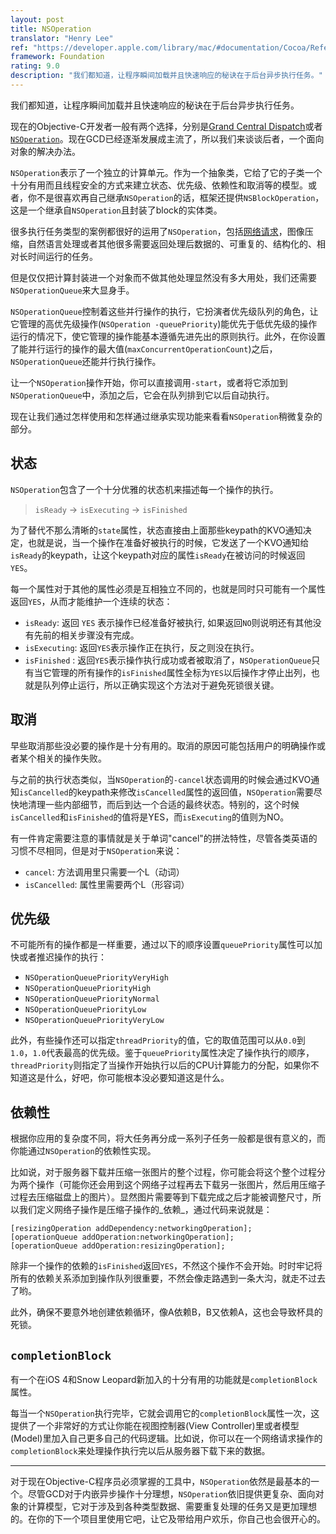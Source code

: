 ```yaml
---
layout: post
title: NSOperation
translator: "Henry Lee"
ref: "https://developer.apple.com/library/mac/#documentation/Cocoa/Reference/NSOperation_class/Reference/Reference.html"
framework: Foundation
rating: 9.0
description: "我们都知道，让程序瞬间加载并且快速响应的秘诀在于后台异步执行任务。"
---
```


我们都知道，让程序瞬间加载并且快速响应的秘诀在于后台异步执行任务。

现在的Objective-C开发者一般有两个选择，分别是[Grand Central Dispatch](http://en.wikipedia.org/wiki/Grand_Central_Dispatch)或者[`NSOperation`](https://developer.apple.com/library/mac/#documentation/Cocoa/Reference/NSOperation_class/Reference/Reference.html)。现在GCD已经逐渐发展成主流了，所以我们来谈谈后者，一个面向对象的解决办法。

`NSOperation`表示了一个独立的计算单元。作为一个抽象类，它给了它的子类一个十分有用而且线程安全的方式来建立状态、优先级、依赖性和取消等的模型。或者，你不是很喜欢再自己继承`NSOperation`的话，框架还提供`NSBlockOperation`，这是一个继承自`NSOperation`且封装了block的实体类。

很多执行任务类型的案例都很好的运用了`NSOperation`，包括[网络请求](https://github.com/AFNetworking/AFNetworking/blob/master/AFNetworking/AFURLConnectionOperation.h)，图像压缩，自然语言处理或者其他很多需要返回处理后数据的、可重复的、结构化的、相对长时间运行的任务。

但是仅仅把计算封装进一个对象而不做其他处理显然没有多大用处，我们还需要`NSOperationQueue`来大显身手。

`NSOperationQueue`控制着这些并行操作的执行，它扮演者优先级队列的角色，让它管理的高优先级操作(`NSOperation -queuePriority`)能优先于低优先级的操作运行的情况下，使它管理的操作能基本遵循先进先出的原则执行。此外，在你设置了能并行运行的操作的最大值(`maxConcurrentOperationCount`)之后，`NSOperationQueue`还能并行执行操作。

让一个`NSOperation`操作开始，你可以直接调用`-start`，或者将它添加到`NSOperationQueue`中，添加之后，它会在队列排到它以后自动执行。

现在让我们通过怎样使用和怎样通过继承实现功能来看看`NSOperation`稍微复杂的部分。

## 状态

`NSOperation`包含了一个十分优雅的状态机来描述每一个操作的执行。

> `isReady` → `isExecuting` → `isFinished`

为了替代不那么清晰的`state`属性，状态直接由上面那些keypath的KVO通知决定，也就是说，当一个操作在准备好被执行的时候，它发送了一个KVO通知给`isReady`的keypath，让这个keypath对应的属性`isReady`在被访问的时候返回`YES`。

每一个属性对于其他的属性必须是互相独立不同的，也就是同时只可能有一个属性返回`YES`，从而才能维护一个连续的状态：
- `isReady`: 返回 `YES` 表示操作已经准备好被执行, 如果返回`NO`则说明还有其他没有先前的相关步骤没有完成。
- `isExecuting`: 返回`YES`表示操作正在执行，反之则没在执行。
- `isFinished` : 返回`YES`表示操作执行成功或者被取消了，`NSOperationQueue`只有当它管理的所有操作的`isFinished`属性全标为`YES`以后操作才停止出列，也就是队列停止运行，所以正确实现这个方法对于避免死锁很关键。

## 取消

早些取消那些没必要的操作是十分有用的。取消的原因可能包括用户的明确操作或者某个相关的操作失败。

与之前的执行状态类似，当`NSOperation`的`-cancel`状态调用的时候会通过KVO通知`isCancelled`的keypath来修改`isCancelled`属性的返回值，`NSOperation`需要尽快地清理一些内部细节，而后到达一个合适的最终状态。特别的，这个时候`isCancelled`和`isFinished`的值将是YES，而`isExecuting`的值则为NO。

有一件肯定需要注意的事情就是关于单词"cancel"的拼法特性，尽管各类英语的习惯不尽相同，但是对于`NSOperation`来说：
- `cancel`: 方法调用里只需要一个L（动词）
- `isCancelled`: 属性里需要两个L（形容词）

## 优先级

不可能所有的操作都是一样重要，通过以下的顺序设置`queuePriority`属性可以加快或者推迟操作的执行：

- `NSOperationQueuePriorityVeryHigh`
- `NSOperationQueuePriorityHigh`
- `NSOperationQueuePriorityNormal`
- `NSOperationQueuePriorityLow`
- `NSOperationQueuePriorityVeryLow`

此外，有些操作还可以指定`threadPriority`的值，它的取值范围可以从`0.0`到`1.0`，`1.0`代表最高的优先级。鉴于`queuePriority`属性决定了操作执行的顺序，`threadPriority`则指定了当操作开始执行以后的CPU计算能力的分配，如果你不知道这是什么，好吧，你可能根本没必要知道这是什么。

## 依赖性

根据你应用的复杂度不同，将大任务再分成一系列子任务一般都是很有意义的，而你能通过`NSOperation`的依赖性实现。

比如说，对于服务器下载并压缩一张图片的整个过程，你可能会将这个整个过程分为两个操作（可能你还会用到这个网络子过程再去下载另一张图片，然后用压缩子过程去压缩磁盘上的图片）。显然图片需要等到下载完成之后才能被调整尺寸，所以我们定义网络子操作是压缩子操作的_依赖_，通过代码来说就是：

~~~{objective-c}
[resizingOperation addDependency:networkingOperation];
[operationQueue addOperation:networkingOperation];
[operationQueue addOperation:resizingOperation];
~~~

除非一个操作的依赖的`isFinished`返回`YES`，不然这个操作不会开始。时时牢记将所有的依赖关系添加到操作队列很重要，不然会像走路遇到一条大沟，就走不过去了哟。

此外，确保不要意外地创建依赖循环，像A依赖B，B又依赖A，这也会导致杯具的死锁。

## `completionBlock`

有一个在iOS 4和Snow Leopard新加入的十分有用的功能就是`completionBlock`属性。

每当一个`NSOperation`执行完毕，它就会调用它的`completionBlock`属性一次，这提供了一个非常好的方式让你能在视图控制器(View Controller)里或者模型(Model)里加入自己更多自己的代码逻辑。比如说，你可以在一个网络请求操作的`completionBlock`来处理操作执行完以后从服务器下载下来的数据。

---

对于现在Objective-C程序员必须掌握的工具中，`NSOperation`依然是最基本的一个。尽管GCD对于内嵌异步操作十分理想，`NSOperation`依旧提供更复杂、面向对象的计算模型，它对于涉及到各种类型数据、需要重复处理的任务又是更加理想的。在你的下一个项目里使用它吧，让它及带给用户欢乐，你自己也会很开心的。
